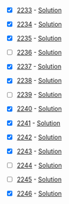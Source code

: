 - [x]  [2233](https://www.beecrowd.com.br/repository/UOJ_2233.html) - [Solution](https://github.com/gnobisP/beecrowd/blob/main/URI/bee2233.cpp)

- [x]  [2234](https://www.beecrowd.com.br/repository/UOJ_2234.html) - [Solution](https://github.com/gnobisP/beecrowd/blob/main/URI/bee2234.cpp)

- [x]  [2235](https://www.beecrowd.com.br/repository/UOJ_2235.html) - [Solution](https://github.com/gnobisP/beecrowd/blob/main/URI/bee2235.cpp)

- [ ]  [2236](https://www.beecrowd.com.br/repository/UOJ_2236.html) - [Solution](https://github.com/gnobisP/beecrowd/blob/main/URI/bee2236.cpp)

- [x]  [2237](https://www.beecrowd.com.br/repository/UOJ_2237.html) - [Solution](https://github.com/gnobisP/beecrowd/blob/main/URI/bee2237.cpp)

- [x]  [2238](https://www.beecrowd.com.br/repository/UOJ_2238.html) - [Solution](https://github.com/gnobisP/beecrowd/blob/main/URI/bee2238.cpp)

- [ ]  [2239](https://www.beecrowd.com.br/repository/UOJ_2239.html) - [Solution](https://github.com/gnobisP/beecrowd/blob/main/URI/bee2239.cpp)

- [x]  [2240](https://www.beecrowd.com.br/repository/UOJ_2240.html) - [Solution](https://github.com/gnobisP/beecrowd/blob/main/URI/bee2240.cpp)

- [x]  [2241](https://www.beecrowd.com.br/repository/UOJ_2241.html) - [Solution](https://github.com/gnobisP/beecrowd/blob/main/URI/bee2241.cpp)

- [x]  [2242](https://www.beecrowd.com.br/repository/UOJ_2242.html) - [Solution](https://github.com/gnobisP/beecrowd/blob/main/URI/bee2242.cpp)

- [x]  [2243](https://www.beecrowd.com.br/repository/UOJ_2243.html) - [Solution](https://github.com/gnobisP/beecrowd/blob/main/URI/bee2243.cpp)

- [ ]  [2244](https://www.beecrowd.com.br/repository/UOJ_2244.html) - [Solution](https://github.com/gnobisP/beecrowd/blob/main/URI/bee2244.cpp)

- [ ]  [2245](https://www.beecrowd.com.br/repository/UOJ_2245.html) - [Solution](https://github.com/gnobisP/beecrowd/blob/main/URI/bee2245.cpp)

- [x]  [2246](https://www.beecrowd.com.br/repository/UOJ_2246.html) - [Solution](https://github.com/gnobisP/beecrowd/blob/main/URI/bee2246.cpp)
